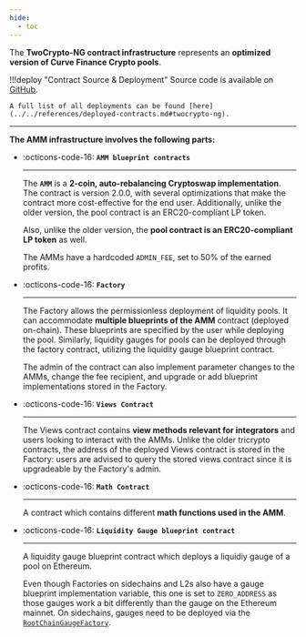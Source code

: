 ```yaml
---
hide:
  - toc
---
```


The **TwoCrypto-NG contract infrastructure** represents an **optimized version of Curve Finance Crypto pools**.

!!!deploy "Contract Source & Deployment"
    Source code is available on [GitHub](https://github.com/curvefi/twocrypto-ng).
    
    A full list of all deployments can be found [here](../../references/deployed-contracts.md#twocrypto-ng).
 

---


**The AMM infrastructure involves the following parts:**

<div class="grid cards" markdown>

-   :octicons-code-16: **`AMM blueprint contracts`** 

    ---

    The **`AMM`** is a **2-coin, auto-rebalancing Cryptoswap implementation**. The contract is version 2.0.0, with several optimizations that make the contract more cost-effective for the end user. Additionally, unlike the older version, the pool contract is an ERC20-compliant LP token.
    
    Also, unlike the older version, the **pool contract is an ERC20-compliant LP token** as well.

    The AMMs have a hardcoded `ADMIN_FEE`, set to 50% of the earned profits.

-   :octicons-code-16: **`Factory`**

    ---

    The Factory allows the permissionless deployment of liquidity pools. It can accommodate **multiple blueprints of the AMM** contract (deployed on-chain). These blueprints are specified by the user while deploying the pool. Similarly, liquidity gauges for pools can be deployed through the factory contract, utilizing the liquidity gauge blueprint contract.

    The admin of the contract can also implement parameter changes to the AMMs, change the fee recipient, and upgrade or add blueprint implementations stored in the Factory.

-   :octicons-code-16: **`Views Contract`**

    ---

    The Views contract contains **view methods relevant for integrators** and users looking to interact with the AMMs. Unlike the older tricrypto contracts, the address of the deployed Views contract is stored in the Factory: users are advised to query the stored views contract since it is upgradeable by the Factory's admin.

-   :octicons-code-16: **`Math Contract`**

    ---

    A contract which contains different **math functions used in the AMM**.

-   :octicons-code-16: **`Liquidity Gauge blueprint contract`**

    ---

    A liquidity gauge blueprint contract which deploys a liquidiy gauge of a pool on Ethereum.

    Even though Factories on sidechains and L2s also have a gauge blueprint implementation variable, this one is set to `ZERO_ADDRESS` as those gauges work a bit differently than the gauge on the Ethereum mainnet. On sidechains, gauges need to be deployed via the [`RootChainGaugeFactory`](../../curve_dao/liquidity-gauge-and-minting-crv/evm-sidechains/RootChainGaugeFactory.md).

</div>